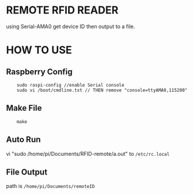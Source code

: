# REMOTE RFID READER
using Serial-AMA0 get device ID
then output to a file.
# HOW TO USE
## Raspberry Config
        sudo raspi-config //enable Serial console
        sudo vi /boot/cmdline.txt // THEN remove "console=ttyAMA0,115200"
## Make File
        make
## Auto Run
vi "sudo /home/pi/Documents/RFID-remote/a.out" to `/etc/rc.local`
## File Output
path is `/home/pi/Documents/remoteID`